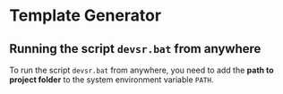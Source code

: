# Template Generator

## Running the script `devsr.bat` from anywhere

To run the script `devsr.bat` from anywhere, you need to add the **path to project folder** to the system environment variable `PATH`.






